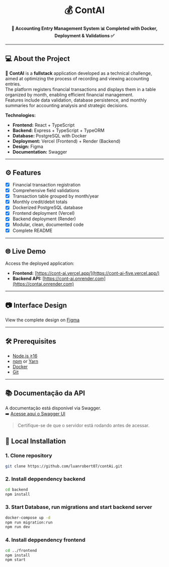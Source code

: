 <h1 align="center">
    💰 ContAI
</h1>

<h4 align="center"> 
	🚀 Accounting Entry Management System 📊 Completed with Docker, Deployment & Validations ✅
</h4>

---

## 💻 About the Project

📘 **ContAI** is a **fullstack** application developed as a technical challenge, aimed at optimizing the process of recording and viewing accounting entries.  
The platform registers financial transactions and displays them in a table organized by month, enabling efficient financial management.  
Features include data validation, database persistence, and monthly summaries for accounting analysis and strategic decisions.

**Technologies:**
- **Frontend:** React + TypeScript
- **Backend:** Express + TypeScript + TypeORM
- **Database:** PostgreSQL with Docker
- **Deployment:** Vercel (Frontend) + Render (Backend)
- **Design:** Figma
- **Documentation:** Swagger

---

## ⚙️ Features

- [x] Financial transaction registration
- [x] Comprehensive field validations
- [x] Transaction table grouped by month/year
- [x] Monthly credit/debit totals
- [x] Dockerized PostgreSQL database
- [x] Frontend deployment (Vercel)
- [x] Backend deployment (Render)
- [x] Modular, clean, documented code
- [x] Complete README

---

## 🌐 Live Demo

Access the deployed application:
- **Frontend:** [https://cont-ai.vercel.app/](https://cont-ai-five.vercel.app/)
- **Backend API:** [https://cont-ai.onrender.com](https://contai.onrender.com)

---

## 📷 Interface Design
View the complete design on [Figma](https://www.figma.com/design/bC3YtUpQGiN1Jh3P1PeDq5/contaAi?node-id=1-669&t=4sDoM81IHIUYuSgX-0)

---

## 🛠 Prerequisites

- [Node.js ≥16](https://nodejs.org/)
- [npm](https://docs.npmjs.com/downloading-and-installing-node-js-and-npm) or [Yarn](https://yarnpkg.com/getting-started/install)
- [Docker](https://docs.docker.com/get-docker/)
- [Git](https://git-scm.com/downloads)

---

## 📚 Documentação da API

A documentação está disponível via Swagger.  
➡️ [Acesse aqui o Swagger UI](http://localhost:3000/api-docs)

> Certifique-se de que o servidor está rodando antes de acessar.


## 🚀 Local Installation

### 1. Clone repository
```bash
git clone https://github.com/luanrobert07/contAi.git
```

### 2. Install deppendency backend
```bash
cd backend
npm install
```

### 3. Start Database, run migrations and start backend server
```bash
docker-compose up -d
npm run migration:run
npm run dev
```

### 4. Install deppendency frontend
```bash
cd ../frontend
npm install
npm start 
```
